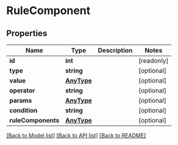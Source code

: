 # RuleComponent

## Properties
Name | Type | Description | Notes
------------ | ------------- | ------------- | -------------
**id** | **int** |  | [readonly] 
**type** | **string** |  | [optional] 
**value** | [**AnyType**](AnyType.md) |  | [optional] 
**operator** | **string** |  | [optional] 
**params** | [**AnyType**](AnyType.md) |  | [optional] 
**condition** | **string** |  | [optional] 
**ruleComponents** | [**AnyType**](AnyType.md) |  | [optional] 

[[Back to Model list]](../README.md#documentation-for-models) [[Back to API list]](../README.md#documentation-for-api-endpoints) [[Back to README]](../README.md)


